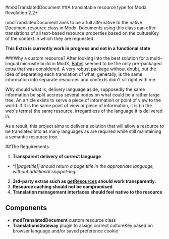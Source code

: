 #modTranslatedDocument
##A translatable resource type for Modx Revolution 2.2+

modTranslatedDocument aims to be a full alternative to the native Document resource class in Modx. 
Documents using this class can offer translations of all text-based resource properties based on the 
cultureKey of the context in which they are requested.

**This Extra is currently work in progress and not in a functional state**

###Why a custom resource?
After looking into the best solution for a multi-lingual microsite build in ModX, [Babel](https://github.com/mikrobi/babel/)
seemed to be the only pre-packaged extra that was considered. A very robust package without doubt, but the idea of separating 
each translation of what, generally, is the same information into separate resources 
and contexts didn't sit right with me.

Why should what is, delivery language aside, supposedly the same information be split accross several nodes on what could be 
a rather large tree. An article exists to serve a piece of information or point of view to the world. If it is the same point 
of view or piece of information, it is (in the web's terms) the same resource, irregardless of the language it is delivered in.

As a result, this project aims to deliver a solution that will allow a resource to be translated into as many languages as 
are required while still maintaining a semantic resource tree.

##The Requirements

1. **Transparent delivery of correct language** 
  * *[[*pagetitle]] should return a page title in the appropriate language, without additional snippet-ing.* 
2. **3rd-party extras such as [getResources](http://rtfm.modx.com/display/ADDON/getResources) should work transparently.**
3. **Resource caching should not be compromised**
4. **Translation management interfaces should feel native to the resource**

## Components
* **modTranslatedDocument** custom resource class
* **TranslationsGateway** plugin to assign correct cultureKey based on browser language and/or saved preference cookie
